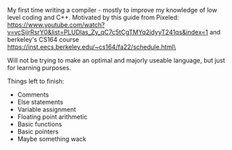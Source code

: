 My first time writing a compiler - mostly to improve my knowledge of low level coding and C++.
Motivated by this guide from Pixeled: https://www.youtube.com/watch?v=vcSijrRsrY0&list=PLUDlas_Zy_qC7c5tCgTMYq2idyyT241qs&index=1
and berkeley's CS164 course https://inst.eecs.berkeley.edu/~cs164/fa22/schedule.html\

Will not be trying to make an optimal and majorly useable language, but just for learning purposes. 

Things left to finish:
  - Comments
  - Else statements
  - Variable assignment
  - Floating point arithmetic
  - Basic functions
  - Basic pointers 
  - Maybe something wack 
